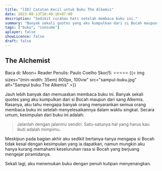 ```yaml
---
title: "[ID] Catatan Kecil untuk Buku The Alkemis"
date: 2023-08-13T10:49:16+07:00
description: "Sedikit curahan hati setelah membaca buku ini." 
summary: "Banyak sekali quotes yang aku kumpulkan dari si Bocah maupun dari sang Alkemis. Rasanya, aku tahu mengapa banyak orang menyarankan semua orang membaca buku ini setelah menyelesaikannya dalam waktu singkat."
tags: ["buku", "consume"]
aplayer: false
showLicence: false
draft: false
---
```


## The Alchemist

Baca di: Moon+ Reader
Penulis: Paulo Coelho
Skor/5: ⭐️⭐️⭐️⭐️⭐️
{{< img sizes="(min-width: 35em) 800px, 100vw" src="sampul-buku.jpg" alt="Sampul buku The Alkemis" >}}

Jauh lebih banyak dan memuaskan membaca buku ini. Banyak sekali quotes yang aku kumpulkan dari si Bocah maupun dari sang Alkemis. Rasanya, aku tahu mengapa banyak orang menyarankan semua orang membaca buku ini setelah menyelesaikannya dalam waktu singkat. Secara umum, kesimpulan dari buku ini adalah:


> Jalanlah dengan jalanmu sendiri. Satu-satunya hal yang harus kau ikuti adalah mimpimu.
> 


Meskipun pada bagian akhir aku sedikit bertanya-tanya mengapa si Bocah tidak kesal dengan kesimpulan yang ia dapatkan, namun mungkin aku hanya kurang memahami keseluruhan rasa si Bocah yang berjuang mengejar piramidanya.

Sekali lagi, aku menemukan buku dengan penuh kutipan menyenangkan.